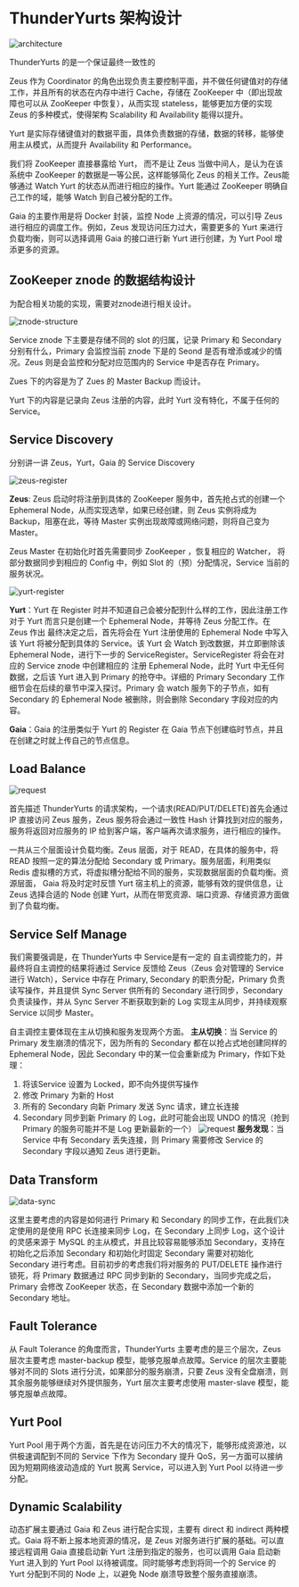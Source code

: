 #  ThunderYurts 架构设计

![architecture](./images/architecture.png)

ThunderYurts 的是一个保证最终一致性的

Zeus 作为 Coordinator 的角色出现负责主要控制平面，并不做任何键值对的存储工作，并且所有的状态在内存中进行 Cache，存储在 ZooKeeper 中（即出现故障也可以从 ZooKeeper 中恢复），从而实现 stateless，能够更加方便的实现 Zeus 的多种模式，使得架构 Scalability 和 Availability 能得以提升。

Yurt 是实际存储键值对的数据平面，具体负责数据的存储，数据的转移，能够使用主从模式，从而提升 Availability 和 Performance。

我们将 ZooKeeper 直接暴露给 Yurt， 而不是让 Zeus 当做中间人，是认为在该系统中 ZooKeeper 的数据是一等公民，这样能够简化 Zeus 的相关工作。Zeus能够通过 Watch Yurt 的状态从而进行相应的操作。Yurt 能通过 ZooKeeper 明确自己工作的域，能够 Watch 到自己被分配的工作。

Gaia 的主要作用是将 Docker 封装，监控 Node 上资源的情况，可以引导 Zeus 进行相应的调度工作。例如，Zeus 发现访问压力过大，需要更多的 Yurt 来进行负载均衡，则可以选择调用 Gaia 的接口进行新 Yurt 进行创建，为 Yurt Pool 增添更多的资源。 

## ZooKeeper znode 的数据结构设计

为配合相关功能的实现，需要对znode进行相关设计。

![znode-structure](./images/znode-structure.png)

Service znode 下主要是存储不同的 slot 的归属，记录 Primary 和 Secondary 分别有什么，Primary 会监控当前 znode 下是的 Seond 是否有增添或减少的情况。Zeus 则是会监控和分配对应范围内的 Service 中是否存在 Primary。

Zues 下的内容是为了 Zues 的 Master Backup 而设计。

Yurt 下的内容是记录向 Zeus 注册的内容，此时 Yurt 没有特化，不属于任何的 Service。 

## Service Discovery

分别讲一讲 Zeus，Yurt，Gaia 的 Service Discovery

![zeus-register](./images/zeus-register.png)

**Zeus**: Zeus 启动时将注册到具体的 ZooKeeper 服务中，首先抢占式的创建一个 Ephemeral Node，从而实现选举，如果已经创建，则 Zeus 实例将成为 Backup，阻塞在此，等待 Master 实例出现故障或网络问题，则将自己变为 Master。

Zeus Master 在初始化时首先需要同步 ZooKeeper ，恢复相应的 Watcher， 将部分数据同步到相应的 Config 中，例如 Slot 的（预）分配情况，Service 当前的服务状况。

![yurt-register](./images/yurt-register.png)

**Yurt**：Yurt 在 Register 时并不知道自己会被分配到什么样的工作，因此注册工作对于 Yurt 而言只是创建一个 Ephemeral Node，并等待 Zeus 分配工作。在 Zeus 作出 最终决定之后，首先将会在 Yurt 注册使用的 Ephemeral Node 中写入该 Yurt 将被分配到具体的 Service。该 Yurt 会 Watch 到改数据，并立即删除该 Ephemeral Node，进行下一步的 ServiceRegister。ServiceRegister 将会在对应的 Service znode 中创建相应的 注册 Ephemeral Node，此时 Yurt 中无任何数据，之后该 Yurt 进入到 Primary 的抢夺中。详细的 Primary Secondary 工作细节会在后续的章节中深入探讨。Primary 会 watch 服务下的子节点，如有 Secondary 的 Ephemeral Node 被删除，则会删除 Secondary 字段对应的内容。

**Gaia**：Gaia 的注册类似于 Yurt 的 Register 在 Gaia 节点下创建临时节点，并且在创建之时就上传自己的节点信息。

## Load Balance

![request](./images/request.png)

首先描述 ThunderYurts 的请求架构，一个请求(READ/PUT/DELETE)首先会通过 IP 直接访问 Zeus 服务，Zeus 服务将会通过一致性 Hash 计算找到对应的服务，服务将返回对应服务的 IP 给到客户端，客户端再次请求服务，进行相应的操作。

一共从三个层面设计负载均衡。Zeus 层面，对于 READ，在具体的服务中，将 READ 按照一定的算法分配给 Secondary 或 Primary。服务层面，利用类似 Redis 虚拟槽的方式，将虚拟槽分配给不同的服务，实现数据层面的负载均衡。资源层面， Gaia 将及时定时反馈 Yurt 宿主机上的资源，能够有效的提供信息，让 Zeus 选择合适的 Node 创建 Yurt，从而在带宽资源、端口资源、存储资源方面做到了负载均衡。

## Service Self Manage

我们需要强调是，在 ThunderYurts 中 Service是有一定的 自主调控能力的，并最终将自主调控的结果将通过 Service 反馈给 Zeus（Zeus 会对管理的 Service 进行 Watch），Service 中存在 Primary, Secondary 的职责分配，Primary 负责读写操作，并且提供 Sync Server 供所有的 Secondary 进行同步，Secondary 负责读操作，并从 Sync Server 不断获取到新的 Log 实现主从同步，并持续观察 Service 以同步 Master。

自主调控主要体现在主从切换和服务发现两个方面。
**主从切换**：当 Service 的 Primary 发生崩溃的情况下，因为所有的 Secondary 都在以抢占式地创建同样的 Ephemeral Node，因此 Secondary 中的某一位会重新成为 Primary，作如下处理：
1. 将该Service 设置为 Locked，即不向外提供写操作
2. 修改 Primary 为新的 Host
3. 所有的 Secondary 向新 Primary 发送 Sync 请求，建立长连接
4. Secondary 同步到新 Primary 的 Log，此时可能会出现 UNDO 的情况（抢到 Primary 的服务可能并不是 Log 更新最新的一个）
![request](./images/yurt-election.png)
**服务发现**：当 Service 中有 Secondary 丢失连接，则 Primary 需要修改 Service 的 Secondary 字段以通知 Zeus 进行更新。

## Data Transform

![data-sync](./images/data-sync.png)

这里主要考虑的内容是如何进行 Primary 和 Secondary 的同步工作，在此我们决定使用的是使用 RPC 长连接来同步 Log，在 Secondary 上同步 Log，这个设计的灵感来源于 MySQL 的主从模式，并且比较容易能够添加 Secondary，支持在初始化之后添加 Secondary 和初始化时固定 Secondary 需要对初始化 Secondary 进行考虑。目前初步的考虑我们将对服务的 PUT/DELETE 操作进行锁死，将 Primary 数据通过 RPC 同步到新的 Secondary，当同步完成之后，Primary 会修改 ZooKeeper 状态，在 Secondary 数据中添加一个新的 Secondary 地址。

## Fault Tolerance

从 Fault Tolerance 的角度而言，ThunderYurts 主要考虑的是三个层次，Zeus 层次主要考虑 master-backup 模型，能够克服单点故障。Service 的层次主要能够对不同的 Slots 进行分流，如果部分的服务崩溃，只要 Zeus 没有全盘崩溃，则其余服务能够继续对外提供服务，Yurt 层次主要考虑使用 master-slave 模型，能够克服单点故障。

## Yurt Pool
Yurt Pool 用于两个方面，首先是在访问压力不大的情况下，能够形成资源池，以供极速调配到不同的 Service 下作为 Secondary 提升 QoS，另一方面可以接纳因为短期网络波动造成的 Yurt 脱离 Service，可以进入到 Yurt Pool 以待进一步分配。

## Dynamic Scalability
动态扩展主要通过 Gaia 和 Zeus 进行配合实现，主要有 direct 和 indirect 两种模式。Gaia 将不断上报本地资源的情况，是 Zeus 对服务进行扩展的基础。可以直接远程调用 Gaia 直接启动新 Yurt 注册到指定的服务，也可以调用 Gaia 启动新 Yurt 进入到的 Yurt Pool 以待被调度。同时能够考虑到将同一个的 Service 的 Yurt 分配到不同的 Node 上，以避免 Node 崩溃导致整个服务直接崩溃。

